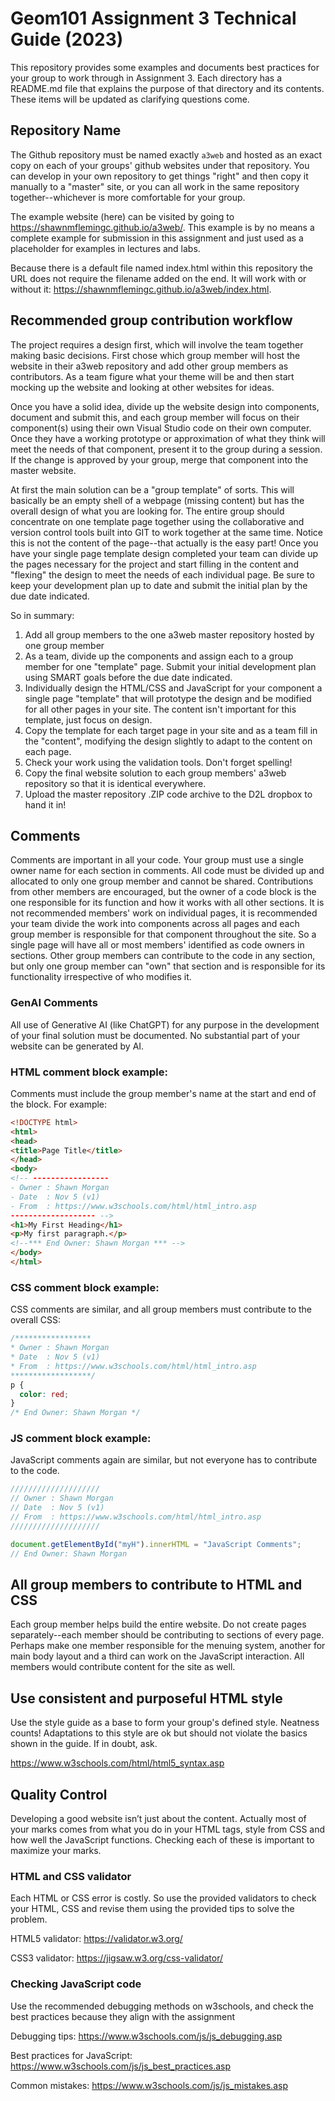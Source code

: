 # Geom101 Assignment 3 Technical Guide (2023)
This repository provides some examples and documents best practices for your group to work through in Assignment 3. Each directory has a README.md file that explains the purpose of that directory and its contents. These items will be updated as clarifying questions come. 
## Repository Name
The Github repository must be named exactly `a3web` and hosted as an exact copy on each of your groups' github websites under that repository. You can develop in your own repository to get things "right" and then copy it manually to a "master" site, or you can all work in the same repository together--whichever is more comfortable for your group. 

The example website (here) can be visited by going to https://shawnmflemingc.github.io/a3web/. This example is by no means a complete example for submission in this assignment and just used as a placeholder for examples in lectures and labs. 

Because there is a default file named index.html within this repository the URL does not require the filename added on the end. It will work with or without it: https://shawnmflemingc.github.io/a3web/index.html.

## Recommended group contribution workflow
The project requires a design first, which will involve the team together making basic decisions. First chose which group member will host the website in their a3web repository and add other group members as contributors. As a team figure what your theme will be and then start mocking up the website and looking at other websites for ideas. 

Once you have a solid idea, divide up the website design into components, document and submit this, and each group member will focus on their component(s) using their own Visual Studio code on their own computer. Once they have a working prototype or approximation of what they think will meet the needs of that component, present it to the group during a session. If the change is approved by your group, merge that component into the master website. 

At first the main solution can be a "group template" of sorts. This will basically be an empty shell of a webpage (missing content) but has the overall design of what you are looking for. The entire group should concentrate on one template page together using the collaborative and version control tools built into GIT to work together at the same time. Notice this is not the content of the page--that actually is the easy part! Once you have your single page template design completed your team can divide up the pages necessary for the project and start filling in the content and "flexing" the design to meet the needs of each individual page. Be sure to keep your development plan up to date and submit the initial plan by the due date indicated.  

So in summary:

1. Add all group members to the one a3web master repository hosted by one group member
1. As a team, divide up the components and assign each to a group member for one "template" page. Submit your initial development plan using SMART goals before the due date indicated. 
1. Individually design the HTML/CSS and JavaScript for your component a single page "template" that will prototype the design and be modified for all other pages in your site. The content isn't important for this template, just focus on design. 
1. Copy the template for each target page in your site and as a team fill in the "content", modifying the design slightly to adapt to the content on each page. 
1. Check your work using the validation tools. Don't forget spelling!
1. Copy the final website solution to each group members' a3web repository so that it is identical everywhere.
1. Upload the master repository .ZIP code archive to the D2L dropbox to hand it in!

## Comments
Comments are important in all your code. Your group must use a single owner name for each section in comments. All code must be divided up and allocated to only one group member and cannot be shared. Contributions from other members are encouraged, but the owner of a code block is the one responsible for its function and how it works with all other sections. It is not recommended members' work on individual pages, it is recommended your team divide the work into components across all pages and each group member is responsible for that component throughout the site. So a single page will have all or most members' identified as code owners in sections. Other group members can contribute to the code in any section, but only one group member can "own" that section and is responsible for its functionality irrespective of who modifies it. 

### GenAI Comments
All use of Generative AI (like ChatGPT) for any purpose in the development of your final solution must be documented. No substantial part of your website can be generated by AI. 

### HTML comment block example:
Comments must include the group member's name at the start and end of the block. For example:
```HTML
<!DOCTYPE html>
<html>
<head>
<title>Page Title</title>
</head>
<body>
<!-- -----------------
- Owner : Shawn Morgan
- Date  : Nov 5 (v1)
- From  : https://www.w3schools.com/html/html_intro.asp
------------------- -->
<h1>My First Heading</h1>
<p>My first paragraph.</p>
<!--*** End Owner: Shawn Morgan *** -->
</body>
</html>

```
### CSS comment block example:
CSS comments are similar, and all group members must contribute to the overall CSS:
```CSS
/***************** 
* Owner : Shawn Morgan
* Date  : Nov 5 (v1)
* From  : https://www.w3schools.com/html/html_intro.asp
******************/
p {
  color: red;
} 
/* End Owner: Shawn Morgan */
```
### JS comment block example:
JavaScript comments again are similar, but not everyone has to contribute to the code. 
```JavaScript
////////////////////
// Owner : Shawn Morgan
// Date  : Nov 5 (v1)
// From  : https://www.w3schools.com/html/html_intro.asp
////////////////////

document.getElementById("myH").innerHTML = "JavaScript Comments";
// End Owner: Shawn Morgan
```
## All group members to contribute to HTML and CSS
Each group member helps build the entire website. Do not create pages separately--each member should be contributing to sections of every page. Perhaps make one member responsible for the menuing system, another for main body layout and a third can work on the JavaScript interaction. All members would contribute content for the site as well. 

## Use consistent and purposeful HTML style
Use the style guide as a base to form your group's defined style. Neatness counts! Adaptations to this style are ok but should not violate the basics shown in the guide. If in doubt, ask. 

https://www.w3schools.com/html/html5_syntax.asp

## Quality Control
Developing a good website isn’t just about the content. Actually most of your marks comes from what you do in your HTML tags, style from CSS and how well the JavaScript functions. Checking each of these is important to maximize your marks. 

### HTML and CSS validator
Each HTML or CSS error is costly. So use the provided validators to check your HTML, CSS and revise them using the provided tips to solve the problem. 

HTML5 validator: https://validator.w3.org/

CSS3 validator: https://jigsaw.w3.org/css-validator/

### Checking JavaScript code
Use the recommended debugging methods on w3schools, and check the best practices because they align with the assignment

Debugging tips: https://www.w3schools.com/js/js_debugging.asp

Best practices for JavaScript: https://www.w3schools.com/js/js_best_practices.asp

Common mistakes: https://www.w3schools.com/js/js_mistakes.asp
